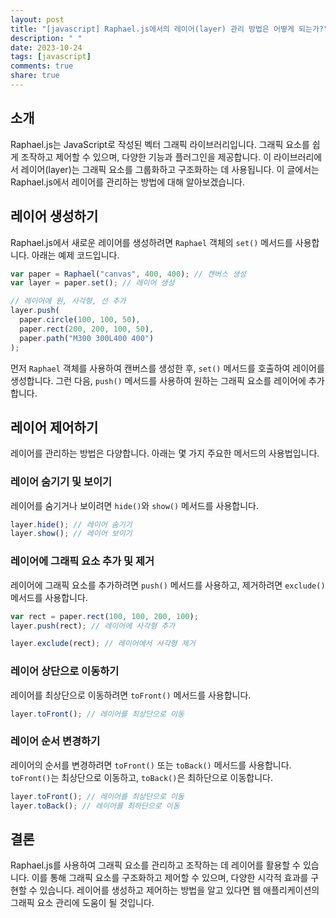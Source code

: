 ```yaml
---
layout: post
title: "[javascript] Raphael.js에서의 레이어(layer) 관리 방법은 어떻게 되는가?"
description: " "
date: 2023-10-24
tags: [javascript]
comments: true
share: true
---
```


## 소개
Raphael.js는 JavaScript로 작성된 벡터 그래픽 라이브러리입니다. 그래픽 요소를 쉽게 조작하고 제어할 수 있으며, 다양한 기능과 플러그인을 제공합니다. 이 라이브러리에서 레이어(layer)는 그래픽 요소를 그룹화하고 구조화하는 데 사용됩니다. 이 글에서는 Raphael.js에서 레이어를 관리하는 방법에 대해 알아보겠습니다.

## 레이어 생성하기
Raphael.js에서 새로운 레이어를 생성하려면 `Raphael` 객체의 `set()` 메서드를 사용합니다. 아래는 예제 코드입니다.

```javascript
var paper = Raphael("canvas", 400, 400); // 캔버스 생성
var layer = paper.set(); // 레이어 생성

// 레이어에 원, 사각형, 선 추가
layer.push(
  paper.circle(100, 100, 50),
  paper.rect(200, 200, 100, 50),
  paper.path("M300 300L400 400")
);
```

먼저 `Raphael` 객체를 사용하여 캔버스를 생성한 후, `set()` 메서드를 호출하여 레이어를 생성합니다. 그런 다음, `push()` 메서드를 사용하여 원하는 그래픽 요소를 레이어에 추가합니다.

## 레이어 제어하기
레이어를 관리하는 방법은 다양합니다. 아래는 몇 가지 주요한 메서드의 사용법입니다.

### 레이어 숨기기 및 보이기
레이어를 숨기거나 보이려면 `hide()`와 `show()` 메서드를 사용합니다.

```javascript
layer.hide(); // 레이어 숨기기
layer.show(); // 레이어 보이기
```

### 레이어에 그래픽 요소 추가 및 제거
레이어에 그래픽 요소를 추가하려면 `push()` 메서드를 사용하고, 제거하려면 `exclude()` 메서드를 사용합니다.

```javascript
var rect = paper.rect(100, 100, 200, 100);
layer.push(rect); // 레이어에 사각형 추가

layer.exclude(rect); // 레이어에서 사각형 제거
```

### 레이어 상단으로 이동하기
레이어를 최상단으로 이동하려면 `toFront()` 메서드를 사용합니다.

```javascript
layer.toFront(); // 레이어를 최상단으로 이동
```

### 레이어 순서 변경하기
레이어의 순서를 변경하려면 `toFront()` 또는 `toBack()` 메서드를 사용합니다. `toFront()`는 최상단으로 이동하고, `toBack()`은 최하단으로 이동합니다.

```javascript
layer.toFront(); // 레이어를 최상단으로 이동
layer.toBack(); // 레이어를 최하단으로 이동
```

## 결론
Raphael.js를 사용하여 그래픽 요소를 관리하고 조작하는 데 레이어를 활용할 수 있습니다. 이를 통해 그래픽 요소를 구조화하고 제어할 수 있으며, 다양한 시각적 효과를 구현할 수 있습니다. 레이어를 생성하고 제어하는 방법을 알고 있다면 웹 애플리케이션의 그래픽 요소 관리에 도움이 될 것입니다.